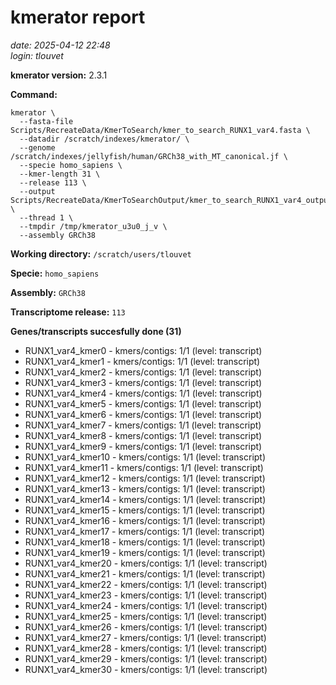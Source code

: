 # kmerator report
*date: 2025-04-12 22:48*  
*login: tlouvet*

**kmerator version:** 2.3.1

**Command:**

```
kmerator \
  --fasta-file Scripts/RecreateData/KmerToSearch/kmer_to_search_RUNX1_var4.fasta \
  --datadir /scratch/indexes/kmerator/ \
  --genome /scratch/indexes/jellyfish/human/GRCh38_with_MT_canonical.jf \
  --specie homo_sapiens \
  --kmer-length 31 \
  --release 113 \
  --output Scripts/RecreateData/KmerToSearchOutput/kmer_to_search_RUNX1_var4_output \
  --thread 1 \
  --tmpdir /tmp/kmerator_u3u0_j_v \
  --assembly GRCh38
```

**Working directory:** `/scratch/users/tlouvet`

**Specie:** `homo_sapiens`

**Assembly:** `GRCh38`

**Transcriptome release:** `113`

**Genes/transcripts succesfully done (31)**

- RUNX1_var4_kmer0 - kmers/contigs: 1/1 (level: transcript)
- RUNX1_var4_kmer1 - kmers/contigs: 1/1 (level: transcript)
- RUNX1_var4_kmer2 - kmers/contigs: 1/1 (level: transcript)
- RUNX1_var4_kmer3 - kmers/contigs: 1/1 (level: transcript)
- RUNX1_var4_kmer4 - kmers/contigs: 1/1 (level: transcript)
- RUNX1_var4_kmer5 - kmers/contigs: 1/1 (level: transcript)
- RUNX1_var4_kmer6 - kmers/contigs: 1/1 (level: transcript)
- RUNX1_var4_kmer7 - kmers/contigs: 1/1 (level: transcript)
- RUNX1_var4_kmer8 - kmers/contigs: 1/1 (level: transcript)
- RUNX1_var4_kmer9 - kmers/contigs: 1/1 (level: transcript)
- RUNX1_var4_kmer10 - kmers/contigs: 1/1 (level: transcript)
- RUNX1_var4_kmer11 - kmers/contigs: 1/1 (level: transcript)
- RUNX1_var4_kmer12 - kmers/contigs: 1/1 (level: transcript)
- RUNX1_var4_kmer13 - kmers/contigs: 1/1 (level: transcript)
- RUNX1_var4_kmer14 - kmers/contigs: 1/1 (level: transcript)
- RUNX1_var4_kmer15 - kmers/contigs: 1/1 (level: transcript)
- RUNX1_var4_kmer16 - kmers/contigs: 1/1 (level: transcript)
- RUNX1_var4_kmer17 - kmers/contigs: 1/1 (level: transcript)
- RUNX1_var4_kmer18 - kmers/contigs: 1/1 (level: transcript)
- RUNX1_var4_kmer19 - kmers/contigs: 1/1 (level: transcript)
- RUNX1_var4_kmer20 - kmers/contigs: 1/1 (level: transcript)
- RUNX1_var4_kmer21 - kmers/contigs: 1/1 (level: transcript)
- RUNX1_var4_kmer22 - kmers/contigs: 1/1 (level: transcript)
- RUNX1_var4_kmer23 - kmers/contigs: 1/1 (level: transcript)
- RUNX1_var4_kmer24 - kmers/contigs: 1/1 (level: transcript)
- RUNX1_var4_kmer25 - kmers/contigs: 1/1 (level: transcript)
- RUNX1_var4_kmer26 - kmers/contigs: 1/1 (level: transcript)
- RUNX1_var4_kmer27 - kmers/contigs: 1/1 (level: transcript)
- RUNX1_var4_kmer28 - kmers/contigs: 1/1 (level: transcript)
- RUNX1_var4_kmer29 - kmers/contigs: 1/1 (level: transcript)
- RUNX1_var4_kmer30 - kmers/contigs: 1/1 (level: transcript)
